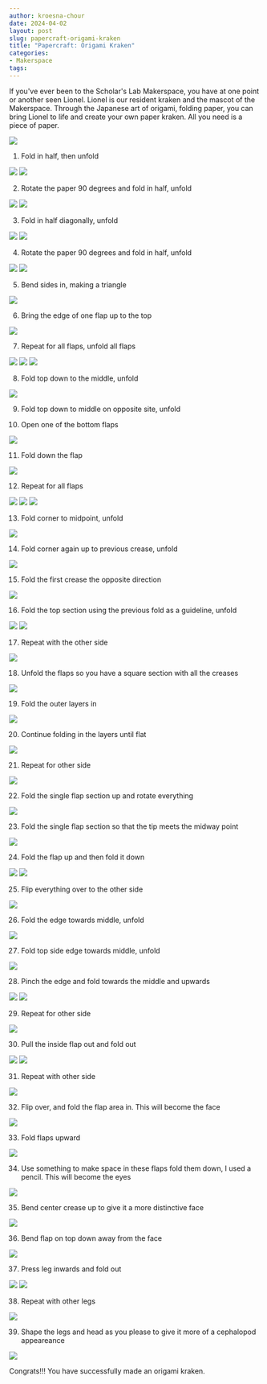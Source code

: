 ```yaml
---
author: kroesna-chour
date: 2024-04-02
layout: post
slug: papercraft-origami-kraken
title: "Papercraft: Origami Kraken"
categories:
- Makerspace
tags:
---
```

If you've ever been to the Scholar's Lab Makerspace, you have at one point or another seen Lionel. Lionel is our resident kraken and the mascot of the Makerspace. Through the Japanese art of origami, folding paper, you can bring Lionel to life and create your own paper kraken. All you need is a piece of paper. 

![](/assets/post-media/origami/2024-04-02%20Octo%201.JPG)

1. Fold in half, then unfold

![](/assets/post-media/origami/2024-04-02%20Octo%202.JPG)
![](/assets/post-media/origami/2024-04-02%20Octo%203.JPG)

2. Rotate the paper 90 degrees and fold in half, unfold

![](/assets/post-media/origami/2024-04-02%20Octo%204.JPG)
![](/assets/post-media/origami/2024-04-02%20Octo%205.JPG)

3. Fold in half diagonally, unfold

![](/assets/post-media/origami/2024-04-02%20Octo%206.JPG)
![](/assets/post-media/origami/2024-04-02%20Octo%207.JPG)

4. Rotate the paper 90 degrees and fold in half, unfold

![](/assets/post-media/origami/2024-04-02%20Octo%208.JPG)
![](/assets/post-media/origami/2024-04-02%20Octo%209.JPG)

5. Bend sides in, making a triangle

![](/assets/post-media/origami/2024-04-02%20Octo%2010.JPG)

6. Bring the edge of one flap up to the top

![](/assets/post-media/origami/2024-04-02%20Octo%2011.JPG)

7. Repeat for all flaps, unfold all flaps

![](/assets/post-media/origami/2024-04-02%20Octo%2012.JPG)
![](/assets/post-media/origami/2024-04-02%20Octo%2013.JPG)
![](/assets/post-media/origami/2024-04-02%20Octo%2014.JPG)


8. Fold top down to the middle, unfold

![](/assets/post-media/origami/2024-04-02%20Octo%2015.JPG)

9. Fold top down to middle on opposite site, unfold


10. Open one of the bottom flaps

![](/assets/post-media/origami/2024-04-02%20Octo%2016.JPG)


11. Fold down the flap

![](/assets/post-media/origami/2024-04-02%20Octo%2017.JPG)

12. Repeat for all flaps

![](/assets/post-media/origami/2024-04-02%20Octo%2019.JPG)
![](/assets/post-media/origami/2024-04-02%20Octo%2018.JPG)
![](/assets/post-media/origami/2024-04-02%20Octo%2020.JPG)

13. Fold corner to midpoint, unfold 

![](/assets/post-media/origami/2024-04-02%20Octo%2020.5.JPG)

14. Fold corner again up to previous crease, unfold

![](/assets/post-media/origami/2024-04-02%20Octo%2021.JPG)

15. Fold the first crease the opposite direction

![](/assets/post-media/origami/2024-04-02%20Octo%2022.JPG)

16. Fold the top section using the previous fold as a guideline, unfold

![](/assets/post-media/origami/2024-04-02%20Octo%2023.JPG)
![](/assets/post-media/origami/2024-04-02%20Octo%2024.JPG)

17. Repeat with the other side

![](/assets/post-media/origami/2024-04-02%20Octo%2025.JPG)

18. Unfold the flaps so you have a square section with all the creases

![](/assets/post-media/origami/2024-04-02%20Octo%2026.JPG)

19. Fold the outer layers in

![](/assets/post-media/origami/2024-04-02%20Octo%2027.JPG)


20. Continue folding in the layers until flat

![](/assets/post-media/origami/2024-04-02%20Octo%2028.JPG)

21. Repeat for other side

![](/assets/post-media/origami/2024-04-02%20Octo%2029.JPG)

22. Fold the single flap section up and rotate everything

![](/assets/post-media/origami/2024-04-02%20Octo%2030.JPG)

23. Fold the single flap section so that the tip meets the midway point

![](/assets/post-media/origami/2024-04-02%20Octo%2031.JPG)

24. Fold the flap up and then fold it down

![](/assets/post-media/origami/2024-04-02%20Octo%2032.JPG)
![](/assets/post-media/origami/2024-04-02%20Octo%2033.JPG)

25. Flip everything over to the other side

![](/assets/post-media/origami/2024-04-02%20Octo%2034.JPG)

26. Fold the edge towards middle, unfold

![](/assets/post-media/origami/2024-04-02%20Octo%2035.JPG)

27. Fold top side edge towards middle, unfold

![](/assets/post-media/origami/2024-04-02%20Octo%2036.JPG)

28. Pinch the edge and fold towards the middle and upwards

![](/assets/post-media/origami/2024-04-02%20Octo%2037.JPG)
![](/assets/post-media/origami/2024-04-02%20Octo%2038.JPG)

29. Repeat for other side

![](/assets/post-media/origami/2024-04-02%20Octo%2039.JPG)

30. Pull the inside flap out and fold out

![](/assets/post-media/origami/2024-04-02%20Octo%2040.JPG)
![](/assets/post-media/origami/2024-04-02%20Octo%2041.JPG)

31. Repeat with other side

![](/assets/post-media/origami/2024-04-02%20Octo%2042.JPG)

32. Flip over, and fold the flap area in. This will become the face

![](/assets/post-media/origami/2024-04-02%20Octo%2043.JPG)

33. Fold flaps upward

![](/assets/post-media/origami/2024-04-02%20Octo%2044.JPG)

34. Use something to make space in these flaps fold them down, I used a pencil. This will become the eyes

![](/assets/post-media/origami/2024-04-02%20Octo%2045.JPG)

35. Bend center crease up to give it a more distinctive face

![](/assets/post-media/origami/2024-04-02%20Octo%2046.JPG)

36. Bend flap on top down away from the face

![](/assets/post-media/origami/2024-04-02%20Octo%2047.JPG)

37. Press leg inwards and fold out

![](/assets/post-media/origami/2024-04-02%20Octo%2048.JPG)
![](/assets/post-media/origami/2024-04-02%20Octo%2049.JPG)

38. Repeat with other legs

![](/assets/post-media/origami/2024-04-02%20Octo%2050.JPG)

39. Shape the legs and head as you please to give it more of a cephalopod appeareance

![](/assets/post-media/origami/2024-04-02%20Octo%2051.JPG)

Congrats!!! You have successfully made an origami kraken. 


